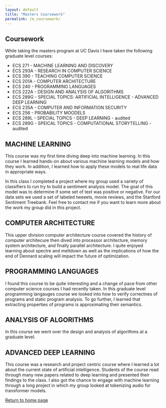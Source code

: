 ```yaml
---
layout: default
title: "Masters Coursework"
permalink: /m_coursework/
---
```


## Coursework

While taking the masters program at UC Davis I have taken the following graduate level courses:

 - ECS 271 - MACHINE LEARNING AND DISCOVERY
 - ECS 293A - RESEARCH IN COMPUTER SCIENCE
 - ECS 390 - TEACHING COMPUTER SCIENCE
 - ECS 201A - COMPUTER ARCHITECTURE
 - ECS 240 - PROGRAMMING LANGUAGES
 - ECS 222A - DESIGN AND ANALYSIS OF ALGORITHMS
 - ECS 289G - SPECIAL TOPICS: ARTIFICIAL INTELLIGENCE - ADVANCED DEEP LEARNING
 - ECS 235A - COMPUTER AND INFORMATION SECURITY
 - ECS 256 - PROBABILITY MOODELS
 - ECS 289L - SPECIAL TOPICS - DEEP LEARNING - audited
 - ECS 289G - SPEICAL TOPICS - COMPUTATIONAL STORYTELLING - audited

## MACHINE LEARNING

This course was my first time diving deep into machine learning. In this course I learned hands-on about various machine learning models and how they work.
In addition, I learned how to apply these models to real life data in appropriate ways.

In this class I completed a project where my group used a variety of classifiers to run try to build a sentiment analysis model.
The goal of this model was to determine if some set of text was positive or negative. For our data sets we used a set of labeled tweeets, movie reviews, and the Stanford Sentiment Treebank.
Feel free to contact me if you want to learn more about the work my group did in this project.

## COMPUTER ARCHITECTURE

This upper division computer architecture course covered the history of computer architecure then dived into processor architecture, memory system architecture, and finally parallel architecture.
I quite enjoyed learning about spectre and meltdown as well as the implications of how the end of Dennard scaling will impact the future of optimization.

## PROGRAMMING LANGUAGES

I found this course to be quite interesting and a change of pace from other computer science courses I had recently taken.
In this graduate level programming langauges course we looked into how to verify correctnes of programs and static program analysis.
To go further, I learned that extracting properties of programs is approximating their semantics.

## ANALYSIS OF ALGORITHMS

In this course we went over the design and analysis of algorithms at a graduate level.

## ADVANCED DEEP LEARNING

This course was a research and project centric course where I learned a lot about the current state of artificial intelligence.
Students of the course read through many new papers related to deep learning and presented their findings to the class.
I also got the chance to engage with machine learning through a long project in which my group looked at tokenizing audio for transformer models.

[Return to home page](https://axyoung.github.io)

